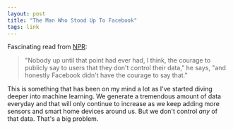 ```yaml
---
layout: post
title: "The Man Who Stood Up To Facebook"
tags: link
---
```


Fascinating read from [NPR](http://www.npr.org/sections/alltechconsidered/2016/10/13/497820170/the-man-who-stood-up-to-facebook):

> "Nobody up until that point had ever had, I think, the courage to publicly say to users that they don't control their data," he says, "and honestly Facebook didn't have the courage to say that."

This is something that has been on my mind a lot as I've started diving deeper into machine learning. We generate a tremendous amount of data everyday and that will only continue to increase as we keep adding more sensors and smart home devices around us. But we don't control *any* of that data. That's a big problem.